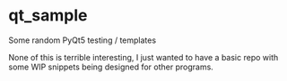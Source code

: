 # qt_sample
Some random PyQt5 testing / templates

None of this is terrible interesting, I just wanted to have a basic repo with some WIP snippets being designed for other programs. 
